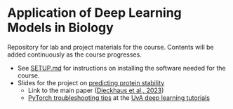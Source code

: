 # Application of Deep Learning Models in Biology

Repository for lab and project materials for the course. Contents will be added continuously as the course progresses.

- See [SETUP.md](SETUP.md) for instructions on installing the software needed for the course.
- Slides for the project on [predicting protein stability](https://docs.google.com/presentation/d/1LHVXaLw9LZqs0jbl5CNjh0DP1sQ6jmM_mqW3fHNMRBE/edit?usp=sharing)
    - Link to the main paper ([Dieckhaus et al., 2023](https://doi.org/10.1073/pnas.2314853121))
    - [PyTorch troubleshooting tips](https://uvadlc-notebooks.readthedocs.io/en/latest/tutorial_notebooks/guide3/Debugging_PyTorch.html) at the [UvA deep learning tutorials](https://uvadlc-notebooks.readthedocs.io/en/latest/)

